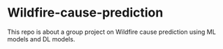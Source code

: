 # Wildfire-cause-prediction

This repo is about a group project on Wildfire cause prediction using ML models and DL models.